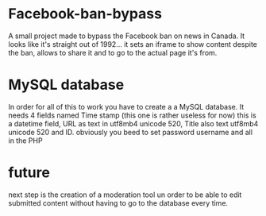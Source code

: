 # Facebook-ban-bypass
A small project made to bypass the Facebook ban on news in Canada.
It looks like it's straight out of 1992... it sets an iframe to show content despite the ban, allows to share it and to go to the actual page it's from.
# MySQL database
In order for all of this to work you have to create a a MySQL database. It needs 4 fields named Time stamp (this one is rather useless for now) this is a datetime field, URL as text in utf8mb4 unicode 520, Title also text utf8mb4 unicode 520 and ID. obviously you beed to set password username and all in the PHP
# future
next step is the creation of a moderation tool un order to be able to edit submitted content without having to go to the database every time.
